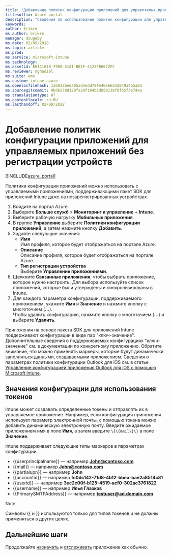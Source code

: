 ```yaml
---
title: "Добавление политик конфигурации приложений для управляемых приложений без регистрации устройств | Документация Майкрософт"
titlesuffix: Azure portal
description: "Сведения об использовании политик конфигурации для управляемых приложений без регистрации устройств."
keywords: 
author: Erikre
ms.author: erikre
manager: dougeby
ms.date: 02/05/2018
ms.topic: article
ms.prod: 
ms.service: microsoft-intune
ms.technology: 
ms.assetid: E61C1618-79D0-41A1-B61F-4123FB6672FC
ms.reviewer: mghadial
ms.suite: ems
ms.custom: intune-azure
ms.openlocfilehash: 136032be6a05ad56dd78fe40e66d3d049a4b5a03
ms.sourcegitcommit: 9bd6278d129fa29f184b2d850138f8f65f3674ea
ms.translationtype: HT
ms.contentlocale: ru-RU
ms.lasthandoff: 02/09/2018
---
```

# <a name="add-app-configuration-policies-for-managed-apps-without-device-enrollment"></a>Добавление политик конфигурации приложений для управляемых приложений без регистрации устройств

[!INCLUDE[azure_portal](./includes/azure_portal.md)]

Политики конфигурации приложений можно использовать с управляемыми приложениями, поддерживающими пакет SDK для приложений Intune даже на незарегистрированных устройствах. 

1. Войдите на портал Azure.
2. Выберите **Больше служб** > **Мониторинг и управление** + **Intune**.
3. Выберите рабочую нагрузку **Мобильные приложения**.
4. В группе **Управление** выберите **Политики конфигурации приложений**, а затем нажмите кнопку **Добавить**.
5. Задайте следующие значения:
    - **Имя**  
      Имя профиля, которое будет отображаться на портале Azure.
    - **Описание**  
      Описание профиля, которое будет отображаться на портале Azure.
    - **Тип регистрации устройства**  
      Выберите **Управление приложениями**.
6. Щелкните **Связанные приложения**, чтобы выбрать приложение, которое нужно настроить. Для выбора используйте список приложений, которые были утверждены и синхронизированы в Intune.
7. Для каждого параметра конфигурации, поддерживаемого приложением, укажите **Имя** и **Значение** и нажмите кнопку с многоточием (**...**).  
    Чтобы удалить конфигурацию, нажмите кнопку с многоточием (**...**) и выберите **Удалить**.  
    
Приложения на основе пакета SDK для приложений Intune поддерживают конфигурации в виде пар "ключ-значение". Дополнительные сведения о поддерживаемых конфигурациях "ключ-значение" см. в документации по конкретному приложению. Обратите внимание, что можно применять маркеры, которые будут динамически заполняться данными, создаваемыми приложением. Сведения о параметрах политики конфигурации Outlook для iOS см. в статье [Управление конфигурацией приложения Outlook для iOS с помощью Microsoft Intune](https://technet.microsoft.com/en-us/library/mt813789(v=exchg.150).aspx).

## <a name="configuration-values-for-using-tokens"></a>Значения конфигурации для использования токенов

Intune может создавать определенные токены и отправлять их в управляемое приложение. Например, если конфигурация приложения использует параметр электронной почты, с помощью токена можно добавить динамическую электронную почту. Введите ожидаемое приложением имя в поле **Имя**, а затем введите `\{\{mail\}\}` в поле **Значение**.

Intune поддерживает следующие типы маркеров в параметрах конфигурации.

- \{\{userprincipalname\}\} — например **John@contoso.com**
- \{\{mail\}\} — например **John@contoso.com**
- \{\{partialupn\}\} — например **John**
- \{\{accountid\}\} — например **fc0dc142-71d8-4b12-bbea-bae2a8514c81**
- \{\{userid\}\} — например **3ec2c00f-b125-4519-acf0-302ac3761822**
- \{\{username\}\} — например **Илья Глазков**
- \{\{PrimarySMTPAddress\}\} — например **testuser@ad.domain.com** 


> [!Note]  
> Символы \{\{ и \}\} используются только для типов токенов и не должны применяться в других целях.

## <a name="next-steps"></a>Дальнейшие шаги

Продолжайте [назначать](apps-deploy.md) и [отслеживать](apps-monitor.md) приложение как обычно.

